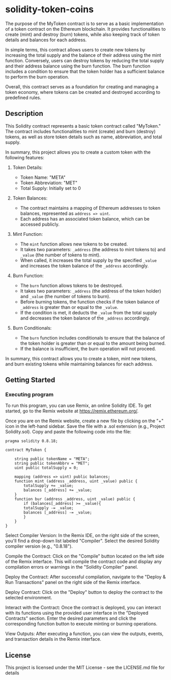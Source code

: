 # solidity-token-coins

The purpose of the MyToken contract is to serve as a basic implementation of a token contract on the Ethereum blockchain. It provides functionalities to create (mint) and destroy (burn) tokens, while also keeping track of token details and balances for each address.

In simple terms, this contract allows users to create new tokens by increasing the total supply and the balance of their address using the mint function. Conversely, users can destroy tokens by reducing the total supply and their address balance using the burn function. The burn function includes a condition to ensure that the token holder has a sufficient balance to perform the burn operation.

Overall, this contract serves as a foundation for creating and managing a token economy, where tokens can be created and destroyed according to predefined rules.

## Description

This Solidity contract represents a basic token contract called "MyToken." The contract includes functionalities to mint (create) and burn (destroy) tokens, as well as store token details such as name, abbreviation, and total supply.

In summary, this project allows you to create a custom token with the following features:

1. Token Details:
   - Token Name: "META"
   - Token Abbreviation: "MET"
   - Total Supply: Initially set to 0

2. Token Balances:
   - The contract maintains a mapping of Ethereum addresses to token balances, represented as `address => uint`.
   - Each address has an associated token balance, which can be accessed publicly.

3. Mint Function:
   - The `mint` function allows new tokens to be created.
   - It takes two parameters: `_address` (the address to mint tokens to) and `_value` (the number of tokens to mint).
   - When called, it increases the total supply by the specified `_value` and increases the token balance of the `_address` accordingly.

4. Burn Function:
   - The `burn` function allows tokens to be destroyed.
   - It takes two parameters: `_address` (the address of the token holder) and `_value` (the number of tokens to burn).
   - Before burning tokens, the function checks if the token balance of `_address` is greater than or equal to the `_value`.
   - If the condition is met, it deducts the `_value` from the total supply and decreases the token balance of the `_address` accordingly.

5. Burn Conditionals:
   - The `burn` function includes conditionals to ensure that the balance of the token holder is greater than or equal to the amount being burned.
   - If the balance is insufficient, the burn operation will not proceed.

In summary, this contract allows you to create a token, mint new tokens, and burn existing tokens while maintaining balances for each address.

## Getting Started

### Executing program

To run this program, you can use Remix, an online Solidity IDE. To get started, go to the Remix website at https://remix.ethereum.org/.

Once you are on the Remix website, create a new file by clicking on the "+" icon in the left-hand sidebar. Save the file with a .sol extension (e.g., Project Solidity.sol). Copy and paste the following code into the file:
```
pragma solidity 0.8.18;

contract MyToken {

    string public tokenName = "META";
    string public tokenAbbrv = "MET";
    uint public totalSupply = 0;

    mapping (address => uint) public balances;
    function mint (address _address, uint _value) public {
        totalSupply += _value;
        balances [_address] += _value;    
    }
    function bur (address _address, uint _value) public { 
        if (balances[_address] >= _value){
        totalSupply -= _value;
        balances [_address] -= _value;  
        }   
    }   
}
```
Select Compiler Version: In the Remix IDE, on the right side of the screen, you'll find a drop-down list labeled "Compiler". Select the desired Solidity compiler version (e.g., "0.8.18").

Compile the Contract: Click on the "Compile" button located on the left side of the Remix interface. This will compile the contract code and display any compilation errors or warnings in the "Solidity Compiler" panel.

Deploy the Contract: After successful compilation, navigate to the "Deploy & Run Transactions" panel on the right side of the Remix interface.

Deploy Contract: Click on the "Deploy" button to deploy the contract to the selected environment. 

Interact with the Contract: Once the contract is deployed, you can interact with its functions using the provided user interface in the "Deployed Contracts" section. Enter the desired parameters and click the corresponding function button to execute minting or burning operations.

View Outputs: After executing a function, you can view the outputs, events, and transaction details in the Remix interface.


## License

This project is licensed under the MIT License - see the LICENSE.md file for details
